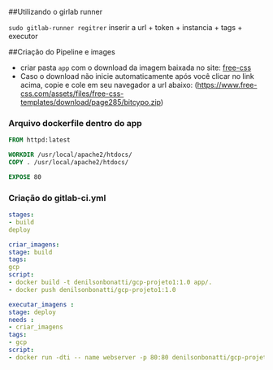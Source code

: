 ##Utilizando o girlab runner

```sudo gitlab-runner regitrer```
inserir a url + token + instancia + tags + executor


##Criação do Pipeline e images

- criar pasta ```app``` com o download da imagem baixada no site: [free-css](https://www.free-css.com)
- Caso o download não inicie automaticamente após você clicar no link acima, copie e cole em seu navegador a url abaixo: (https://www.free-css.com/assets/files/free-css-templates/download/page285/bitcypo.zip)

### Arquivo dockerfile dentro do app

```dockerfile
FROM httpd:latest

WORKDIR /usr/local/apache2/htdocs/
COPY . /usr/local/apache2/htdocs/

EXPOSE 80
```

### Criação do gitlab-ci.yml

```yml
stages:
- build
deploy

criar_imagens:
stage: build
tags:
gcp
script:
- docker build -t denilsonbonatti/gcp-projeto1:1.0 app/.
- docker push denilsonbonatti/gcp-projeto1:1.0

executar_imagens :
stage: deploy
needs :
- criar_imagens
tags:
- gcp
script:
- docker run -dti -- name webserver -p 80:80 denilsonbonatti/gcp-projeto1:1.0
```

